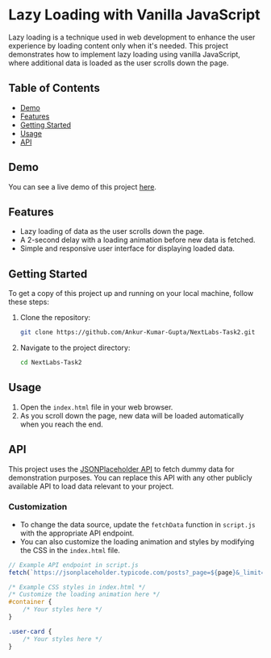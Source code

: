 # Lazy Loading with Vanilla JavaScript

Lazy loading is a technique used in web development to enhance the user experience by loading content only when it's needed. This project demonstrates how to implement lazy loading using vanilla JavaScript, where additional data is loaded as the user scrolls down the page.

## Table of Contents

- [Demo](#demo)
- [Features](#features)
- [Getting Started](#getting-started)
- [Usage](#usage)
- [API](#api)

## Demo

You can see a live demo of this project [here](https://ankur-kumar-gupta.github.io/NextLabs-Task2/).

## Features

- Lazy loading of data as the user scrolls down the page.
- A 2-second delay with a loading animation before new data is fetched.
- Simple and responsive user interface for displaying loaded data.

## Getting Started

To get a copy of this project up and running on your local machine, follow these steps:

1. Clone the repository:

   ```bash
   git clone https://github.com/Ankur-Kumar-Gupta/NextLabs-Task2.git
   ```

2. Navigate to the project directory:

   ```bash
   cd NextLabs-Task2
   ```

## Usage

1. Open the `index.html` file in your web browser.
2. As you scroll down the page, new data will be loaded automatically when you reach the end.

## API

This project uses the [JSONPlaceholder API](https://jsonplaceholder.typicode.com) to fetch dummy data for demonstration purposes. You can replace this API with any other publicly available API to load data relevant to your project.

### Customization

- To change the data source, update the `fetchData` function in `script.js` with the appropriate API endpoint.
- You can also customize the loading animation and styles by modifying the CSS in the `index.html` file.

```javascript
// Example API endpoint in script.js
fetch(`https://jsonplaceholder.typicode.com/posts?_page=${page}&_limit=10`)
```

```css
/* Example CSS styles in index.html */
/* Customize the loading animation here */
#container {
    /* Your styles here */
}

.user-card {
    /* Your styles here */
}
```
